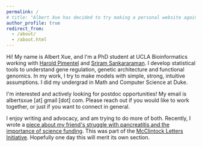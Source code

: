```yaml
---
permalink: /
# title: "Albert Xue has decided to try making a personal website again."
author_profile: true
redirect_from: 
  - /about/
  - /about.html
---
```


Hi! My name is Albert Xue, and I'm a PhD student at UCLA Bioinformatics working with [Harold Pimentel](https://pimentellab.com/) and [Sriram Sankararaman](https://web.cs.ucla.edu/~sriram/lab.html). I develop statistical tools to understand gene regulation, genetic architecture and functional genomics. In my work, I try to make models with simple, strong, intuitive assumptions. I did my undergrad in Math and Computer Science at Duke.

I'm interested and actively looking for postdoc opportunities! My email is albertsxue [at] gmail [dot] com. Please reach out if you would like to work together, or just if you want to connect in general.

I enjoy writing and advocacy, and am trying to do more of both. Recently, I wrote a [piece about my friend's struggle with pancreatitis and the importance of science funding](https://www.dukechronicle.com/article/2025/07/070425-xue). This was part of the [McClintock Letters Initiative](https://blogs.cornell.edu/asap/events-initiatives/the-mcclintock-letters/). Hopefully one day this will merit its own section.